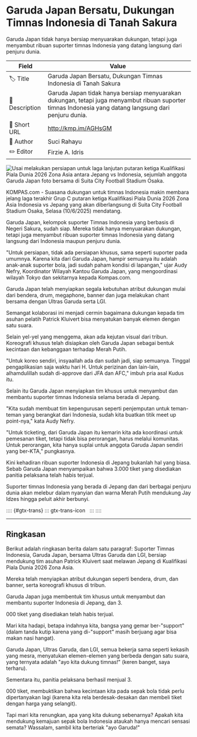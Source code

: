 # Garuda Japan Bersatu, Dukungan Timnas Indonesia di Tanah Sakura

Garuda Japan tidak hanya bersiap menyuarakan dukungan, tetapi juga menyambut ribuan suporter timnas Indonesia yang datang langsung dari penjuru dunia.

| Field         | Value                                                       |
|---------------|-------------------------------------------------------------|
| 🏷️ Title       | Garuda Japan Bersatu, Dukungan Timnas Indonesia di Tanah Sakura |
| 📝 Description | Garuda Japan tidak hanya bersiap menyuarakan dukungan, tetapi juga menyambut ribuan suporter timnas Indonesia yang datang langsung dari penjuru dunia. |
| 🔗 Short URL   | http://kmp.im/AGHsGM |
| 👤 Author      | Suci Rahayu |
| ✏️ Editor      | Firzie A. Idris |

![Usai melakukan persiapan untuk laga lanjutan putaran ketiga Kualifikasi Piala Dunia 2026 Zona Asia antara Jepang vs Indonesia, sejumlah anggota Garuda Japan foto bersama di Suita City Football Stadium Osaka.](https://asset.kompas.com/crops/3zJam_rSq4kEyOCE3fURWqTdSdY=/0x648:900x1248/750x500/data/photo/2025/06/08/684517a1d1482.jpeg)

KOMPAS.com - Suasana dukungan untuk timnas Indonesia makin membara jelang laga terakhir Grup C putaran ketiga Kualifikasi Piala Dunia 2026 Zona Asia Indonesia vs Jepang yang akan diberlangsung di Suita City Football Stadium Osaka, Selasa (10/6/2025) mendatang.

Garuda Japan, kelompok suporter Timnas Indonesia yang berbasis di Negeri Sakura, sudah siap. Mereka tidak hanya menyuarakan dukungan, tetapi juga menyambut ribuan suporter timnas Indonesia yang datang langsung dari Indonesia maupun penjuru dunia.

\"Untuk persiapan, tidak ada persiapan khusus, sama seperti suporter pada umumnya. Karena kita dari Garuda Japan, hampir semuanya itu adalah anak-anak suporter bola, jadi sudah paham kondisi di lapangan,\" ujar Audy Nefry, Koordinator Wilayah Kantou Garuda Japan, yang mengoordinasi wilayah Tokyo dan sekitarnya kepada Kompas.com.

Garuda Japan telah menyiapkan segala kebutuhan atribut dukungan mulai dari bendera, drum, megaphone, banner dan juga melakukan chant bersama dengan Ultras Garuda serta LGI.

Semangat kolaborasi ini menjadi cermin bagaimana dukungan kepada tim asuhan pelatih Patrick Kluivert bisa menyatukan banyak elemen dengan satu suara.

Selain yel-yel yang menggema, akan ada kejutan visual dari tribun. Koreografi khusus telah disiapkan oleh Garuda Japan sebagai bentuk kecintaan dan kebanggaan terhadap Merah Putih.

\"Untuk koreo sendiri, insyaallah ada dan sudah jadi, siap semuanya. Tinggal pengaplikasian saja waktu hari H. Untuk perizinan dan lain-lain, alhamdulillah sudah di-approve dari JFA dan AFC,\" imbuh pria asal Kudus itu.

Selain itu Garuda Japan menyiapkan tim khusus untuk menyambut dan membantu suporter timnas Indonesia selama berada di Jepang.

\"Kita sudah membuat tim kepengurusan seperti penjemputan untuk teman-teman yang berangkat dari Indonesia, sudah kita buatkan titik meet up point-nya,\" kata Audy Nefry.

\"Untuk ticketing, dari Garuda Japan itu kemarin kita ada koordinasi untuk pemesanan tiket, tetapi tidak bisa perorangan, harus melalui komunitas. Untuk perorangan, kita hanya suplai untuk anggota Garuda Japan sendiri yang ber-KTA,\" pungkasnya.

Kini kehadiran ribuan suporter Indonesia di Jepang bukanlah hal yang biasa. Sebab Garuda Japan menyampaikan bahwa 3.000 tiket yang disediakan panitia pelaksana telah habis terjual.

Suporter timnas Indonesia yang berada di Jepang dan dari berbagai penjuru dunia akan melebur dalam nyanyian dan warna Merah Putih mendukung Jay Idzes hingga peluit akhir berbunyi.

:::: {#gtx-trans}
::: gtx-trans-icon
 
:::
::::

---
## Ringkasan

Berikut adalah ringkasan berita dalam satu paragraf: Suporter Timnas Indonesia, Garuda Japan, bersama Ultras Garuda dan LGI, bersiap mendukung tim asuhan Patrick Kluivert saat melawan Jepang di Kualifikasi Piala Dunia 2026 Zona Asia.

 Mereka telah menyiapkan atribut dukungan seperti bendera, drum, dan banner, serta koreografi khusus di tribun.

 Garuda Japan juga membentuk tim khusus untuk menyambut dan membantu suporter Indonesia di Jepang, dan 3.

000 tiket yang disediakan telah habis terjual.



Mari kita hadapi, betapa indahnya kita, bangsa yang gemar ber-"support" (dalam tanda kutip karena yang di-"support" masih berjuang agar bisa makan nasi hangat).

 Garuda Japan, Ultras Garuda, dan LGI, semua bekerja sama seperti kekasih yang mesra, menyatukan elemen-elemen yang berbeda dengan satu suara, yang ternyata adalah "ayo kita dukung timnas!" (keren banget, saya terharu).

 Sementara itu, panitia pelaksana berhasil menjual 3.

000 tiket, membuktikan bahwa kecintaan kita pada sepak bola tidak perlu dipertanyakan lagi (karena kita rela berdesak-desakan dan membeli tiket dengan harga yang selangit).

 Tapi mari kita renungkan, apa yang kita dukung sebenarnya? Apakah kita mendukung kemajuan sepak bola Indonesia ataukah hanya mencari sensasi semata? Wassalam, sambil kita berteriak "ayo Garuda!"
